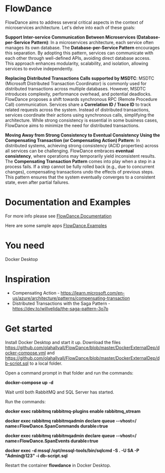 # FlowDance
FlowDance aims to address several critical aspects in the context of microservices architecture. Let's delve into each of these goals:

**Support Inter-service Communication Between Microservices (Database-per-Service Pattern)**:
    In a microservices architecture, each service often manages its own database. The **Database-per-Service Pattern** encourages this separation.
    By adopting this pattern, services can communicate with each other through well-defined APIs, avoiding direct database access.
    This approach enhances modularity, scalability, and isolation, allowing services to evolve independently.

**Replacing Distributed Transactions Calls supported by MSDTC**:
    MSDTC (Microsoft Distributed Transaction Coordinator) is commonly used for distributed transactions across multiple databases.
    However, MSDTC introduces complexity, performance overhead, and potential deadlocks.
    FlowDance proposes a shift towards synchronous RPC (Remote Procedure Call) communication.
    Services share a **Correlation ID / Trace ID** to track related requests across the system.
    Instead of distributed transactions, services coordinate their actions using synchronous calls, simplifying the architecture.
    While strong consistency is essential in some business cases, FlowDance aims to minimize the need for distributed transactions.

**Moving Away from Strong Consistency to Eventual Consistency Using the Compensating Transaction (or Compensating Action) Pattern**:
    In distributed systems, achieving strong consistency (ACID properties) across all services can be challenging.
    FlowDance embraces **eventual consistency**, where operations may temporarily yield inconsistent results.
    The **Compensating Transaction Pattern** comes into play when a step in a process fails.
    If a step cannot be fully rolled back (e.g., due to concurrent changes), compensating transactions undo the effects of previous steps.
    This pattern ensures that the system eventually converges to a consistent state, even after partial failures.

 # Documentation and Examples

For more info please see [FlowDance.Documentation](https://olahallvall.github.io/FlowDance.Documentation/)

Here are some sample apps [FlowDance.Examples](https://github.com/olahallvall/FlowDance.Examples)

# You need
Docker Desktop

# Inspiration
- Compensating Action - https://learn.microsoft.com/en-us/azure/architecture/patterns/compensating-transaction
- Distributed Transactions with the Saga Pattern - https://dev.to/willvelida/the-saga-pattern-3o7p

# Get started
 Install Docker Desktop and start it up.
 Download the files https://github.com/olahallvall/FlowDance/blob/master/DockerExternalDep/docker-compose.yml and 
 https://github.com/olahallvall/FlowDance/blob/master/DockerExternalDep/db-script.sql to a local folder.
 
 Open a command prompt in that folder and run the commands: 
 
 **docker-compose up -d**
 
 Wait until both RabbitMQ and SQL Server has started.
 
 Run the commands: 
 
 **docker exec rabbitmq rabbitmq-plugins enable rabbitmq_stream**
 
 **docker exec rabbitmq rabbitmqadmin declare queue --vhost=/ name=FlowDance.SpanCommands durable=true**
 
 **docker exec rabbitmq rabbitmqadmin declare queue --vhost=/ name=FlowDance.SpanEvents durable=true**
 
 **docker exec -d mssql /opt/mssql-tools/bin/sqlcmd -S . -U SA -P "Admin@123" -i db-script.sql**
  
 Restart the container **flowdance** in Docker Desktop. 
 
